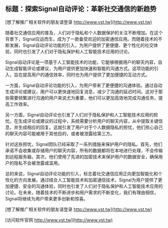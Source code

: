 ## **标题：探索Signal自动评论：革新社交通信的新趋势**

[想了解推广相关软件的朋友请登录 http://www.vst.tw](http://www.vst.tw)

随着社交通信应用的普及，人们对于隐私和个人数据保护的关注不断增加。在这个背景下，Signal应运而生，成为了一款备受欢迎的加密通信应用。而随着技术的不断发展，Signal自动评论功能的引入，为用户提供了更便捷、更个性化的社交体验，同时也引发了人们对于隐私保护和人工智能技术应用的讨论。

Signal自动评论是一项基于人工智能技术的功能，它能够根据用户的聊天内容，自动生成智能评论或建议，为用户提供更加快速和智能的沟通方式。这项功能的引入，旨在提高用户的通信效率，同时也为用户提供了更加便捷的互动方式。

一方面，Signal自动评论功能的引入，为用户带来了更便捷的沟通体验。通过自动生成评论或建议，用户可以更快速地回复消息，减少了沟通的延迟时间。这对于那些需要频繁进行沟通的用户来说尤为重要，他们可以更加高效地完成沟通任务，提高工作效率。

另一方面，Signal自动评论也引发了人们对于隐私保护和人工智能技术应用的担忧。在生成评论或建议的过程中，系统需要分析用户的聊天内容，从中提取关键信息，并生成相应的回复。这就引发了用户对于个人数据隐私的担忧，他们担心自己的聊天内容可能被用于其他目的，或者被泄露给第三方。

针对这些担忧，Signal团队已经采取了一系列措施来保护用户的隐私。首先，他们承诺不会收集或存储用户的聊天内容，所有的数据都将在本地进行处理，不会传输到远程服务器。其次，他们使用了先进的加密技术来保护用户的数据安全，确保用户的隐私不会被泄露或滥用。

总的来说，Signal自动评论功能的引入，标志着社交通信应用正向更加智能化和个性化的方向发展。通过结合人工智能技术和加密通信技术，Signal为用户提供了更加便捷、安全的沟通体验，同时也引发了人们对于隐私保护和人工智能技术应用的讨论。在未来，随着技术的不断进步和用户需求的不断变化，我们有理由相信，Signal将继续为用户带来更多创新和惊喜。

[想了解推广相关软件的朋友请登录 http://www.vst.tw](http://www.vst.tw)


[访问软件官网 http://www.vst.tw](http://www.vst.tw)
